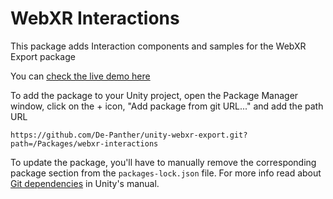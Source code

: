 # WebXR Interactions

This package adds Interaction components and samples for the WebXR Export package

You can [check the live demo here](https://de-panther.github.io/unity-webxr-export)

To add the package to your Unity project, open the Package Manager window, click on the + icon, "Add package from git URL..." and add the path URL

`https://github.com/De-Panther/unity-webxr-export.git?path=/Packages/webxr-interactions`

To update the package, you'll have to manually remove the corresponding package section from the `packages-lock.json` file. For more info read about [Git dependencies](https://docs.unity3d.com/Manual/upm-git.html) in Unity's manual.